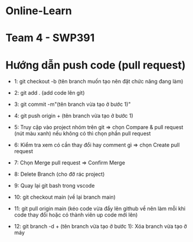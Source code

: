  # Online-Learn

# Team 4 - SWP391

# Hướng dẫn push code (pull request)

-   1: git checkout -b (tên branch muốn tạo nên đặt chức năng đang làm)

-   2: git add . (add code lên git)

-   3: git commit -m"(tên branch vừa tạo ở bước 1)"

-   4: git push origin + (tên branch vừa tạo ở bước 1)

-   5: Truy cập vào project nhóm trên git => chọn Compare & pull request (nút màu xanh) nếu không có thì chọn phần pull request

-   6: Kiểm tra xem có cần thay đổi hay comment gì => chọn Create pull request

-   7: Chọn Merge pull request => Confirm Merge

-   8: Delete Branch (cho đỡ rác project)

-   9: Quay lại git bash trong vscode

-   10: git checkout main (về lại branch main)

-   11: git pull origin main (kéo code vừa đẩy lên github về nên làm mỗi khi code thay đổi hoặc có thành viên up code mới lên)

-   12: git branch -d + (tên branch vừa tạo ở bước 1): Xóa branch vừa tạo ở máy
